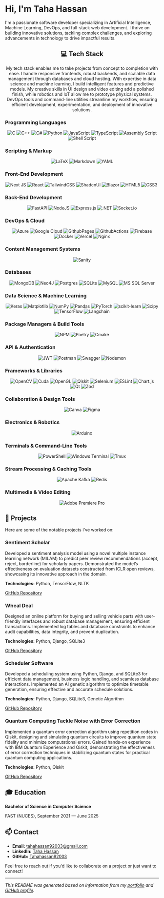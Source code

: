 # Hi, I'm Taha Hassan

I'm a passionate software developer specializing in Artificial Intelligence, Machine Learning, DevOps, and full-stack web development. I thrive on building innovative solutions, tackling complex challenges, and exploring advancements in technology to drive impactful results.

<h2 align="center">💻 Tech Stack</h2>
<p align="center">My tech stack enables me to take projects from concept to completion with ease. I handle responsive frontends, robust backends, and scalable data management through databases and cloud hosting. With expertise in data science and machine learning, I build intelligent features and predictive models. My creative skills in UI design and video editing add a polished finish, while robotics and IoT allow me to prototype physical systems. DevOps tools and command-line utilities streamline my workflow, ensuring efficient development, experimentation, and deployment of innovative solutions.</p>
  <p align="center">
      <h3>Programming Languages</h3>
      <p align="center">
        <img src="https://img.shields.io/badge/c-%2300599C.svg?style=for-the-badge&logo=c&logoColor=white" alt="C" />
        <img src="https://img.shields.io/badge/c++-%2300599C.svg?style=for-the-badge&logo=c%2B%2B&logoColor=white" alt="C++" />
        <img src="https://img.shields.io/badge/c%23-%2300599C.svg?style=for-the-badge&logo=csharp&logoColor=white" alt="C#" />
        <img src="https://img.shields.io/badge/python-3670A0?style=for-the-badge&logo=python&logoColor=ffdd54" alt="Python" />
<!--         <img src="https://img.shields.io/badge/rust-%23000000.svg?style=for-the-badge&logo=rust&logoColor=white" alt="Rust"/> -->
<!--         <img src="https://img.shields.io/badge/GDScript-%2374267B.svg?style=for-the-badge&logo=godotengine&logoColor=white" alt="GDScript"/> -->
        <img src="https://img.shields.io/badge/javascript-%23323330.svg?style=for-the-badge&logo=javascript&logoColor=%23F7DF1E" alt="JavaScript" />
        <img src="https://img.shields.io/badge/typescript-%23007ACC.svg?style=for-the-badge&logo=typescript&logoColor=white" alt="TypeScript" />
        <img src="https://img.shields.io/badge/assembly%20script-%23000000.svg?style=for-the-badge&logo=assemblyscript&logoColor=white" alt="Assembly Script"/>
        <img src="https://img.shields.io/badge/shell_script-%23121011.svg?style=for-the-badge&logo=gnu-bash&logoColor=white" alt="Shell Script" />
      </p>
      <h3>Scripting & Markup</h3>
      <p align="center">
        <img src="https://img.shields.io/badge/latex-%23008080.svg?style=for-the-badge&logo=latex&logoColor=white" alt="LaTeX" />
        <img src="https://img.shields.io/badge/markdown-%23000000.svg?style=for-the-badge&logo=markdown&logoColor=white" alt="Markdown" />
        <img src="https://img.shields.io/badge/yaml-%23ffffff.svg?style=for-the-badge&logo=yaml&logoColor=151515" alt="YAML" />
      </p>
      <h3>Front-End Development</h3>
      <p align="center">
        <img src="https://img.shields.io/badge/Next-black?style=for-the-badge&logo=next.js&logoColor=white" alt="Next JS" />
        <img src="https://img.shields.io/badge/react-%2320232a.svg?style=for-the-badge&logo=react&logoColor=%2361DAFB" alt="React" />
        <img src="https://img.shields.io/badge/tailwindcss-%2338B2AC.svg?style=for-the-badge&logo=tailwind-css&logoColor=white" alt="TailwindCSS" />
        <img src="https://img.shields.io/badge/shadcn%2Fui-000000?style=for-the-badge&logo=shadcnui&logoColor=white" alt="ShadcnUI"/>
        <img src="https://img.shields.io/badge/blazor-%235C2D91.svg?style=for-the-badge&logo=blazor&logoColor=white" alt="Blazor" />
        <img src="https://img.shields.io/badge/html5-%23E34F26.svg?style=for-the-badge&logo=html5&logoColor=white" alt="HTML5" />
        <img src="https://img.shields.io/badge/css3-%231572B6.svg?style=for-the-badge&logo=css3&logoColor=white" alt="CSS3" />
        <img src="https://img.shields.io/badge/bootstrap-%238511FA.svg?style=for-the-badge&logo=bootstrap&logoColor=white" alt=""/>
      </p>
      <h3>Back-End Development</h3>
      <p align="center">
        <img src="https://img.shields.io/badge/FastAPI-005571?style=for-the-badge&logo=fastapi" alt="FastAPI" />
        <img src="https://img.shields.io/badge/node.js-6DA55F?style=for-the-badge&logo=node.js&logoColor=white" alt="NodeJS" />
        <img src="https://img.shields.io/badge/express.js-%23404d59.svg?style=for-the-badge&logo=express&logoColor=%2361DAFB" alt="Express.js" />
        <img src="https://img.shields.io/badge/.NET-5C2D91?style=for-the-badge&logo=.net&logoColor=white" alt=".NET"/>
        <img src="https://img.shields.io/badge/Socket.io-black?style=for-the-badge&logo=socket.io&badgeColor=010101" alt="Socket.io" />
      </p>
<!--       <h3>Desktop Application Development</h3> 
      <p align="center">
        <img src="https://img.shields.io/badge/tauri-%2324C8DB.svg?style=for-the-badge&logo=tauri&logoColor=%23FFFFFF" alt="Tauri"/>
        <img src="https://img.shields.io/badge/Electron-191970?style=for-the-badge&logo=Electron&logoColor=white" alt="Electron"/>
      </p>
      <h3>Game Development</h3> 
      <p align="center"> 
        <img src="https://img.shields.io/badge/SFML-8CC445?style=for-the-badge&logo=sfml&logoColor=white" alt="SFML" /> 
        <img src="https://img.shields.io/badge/GODOT-%23FFFFFF.svg?style=for-the-badge&logo=godot-engine" alt="Godot"/>
      </p> -->
      <h3>DevOps & Cloud</h3>
      <p align="center">
        <img src="https://img.shields.io/badge/azure-%230072C6.svg?style=for-the-badge&logo=microsoftazure&logoColor=white" alt="Azure" />
        <img src="https://img.shields.io/badge/GoogleCloud-%234285F4.svg?style=for-the-badge&logo=google-cloud&logoColor=white" alt="Google Cloud" />
        <img src="https://img.shields.io/badge/github%20pages-121013?style=for-the-badge&logo=github&logoColor=white" alt="GithubPages"/>
        <img src="https://img.shields.io/badge/github%20actions-121013.svg?style=for-the-badge&logo=githubactions&logoColor=white" alt="GithubActions"/>          
        <img src="https://img.shields.io/badge/firebase-%23039BE5.svg?style=for-the-badge&logo=firebase" alt="Firebase" />
        <img src="https://img.shields.io/badge/docker-%230db7ed.svg?style=for-the-badge&logo=docker&logoColor=white" alt="Docker" />
        <img src="https://img.shields.io/badge/vercel-%23000000.svg?style=for-the-badge&logo=vercel&logoColor=white" alt="Vercel" />
        <img src="https://img.shields.io/badge/nginx-%23009639.svg?style=for-the-badge&logo=nginx&logoColor=white" alt="Nginx" />
<!--         <img src="https://img.shields.io/badge/ngrok-140648?style=for-the-badge&logo=Ngrok&logoColor=white" alt="Ngrok"/> -->
      </p>
      <h3>Content Management Systems</h3>
      <p align="center">
        <img src="https://img.shields.io/badge/Sanity-%23ffffff.svg?style=for-the-badge&logo=Sanity" alt="Sanity" />
      </p>
      <h3>Databases</h3>
      <p align="center">
        <img src="https://img.shields.io/badge/MongoDB-%234ea94b.svg?style=for-the-badge&logo=mongodb&logoColor=white" alt="MongoDB" />
        <img src="https://img.shields.io/badge/Neo4j-008CC1?style=for-the-badge&logo=neo4j&logoColor=white" alt="Neo4J" />
        <img src="https://img.shields.io/badge/postgres-%23316192.svg?style=for-the-badge&logo=postgresql&logoColor=white" alt="Postgres" />
        <img src="https://img.shields.io/badge/sqlite-%2307405e.svg?style=for-the-badge&logo=sqlite&logoColor=white" alt="SQLite" />
        <img src="https://img.shields.io/badge/mysql-4479A1.svg?style=for-the-badge&logo=mysql&logoColor=white" alt="MySQL" />
        <img src="https://img.shields.io/badge/Microsoft%20SQL%20Server-CC2927?style=for-the-badge&logo=microsoft%20sql%20server&logoColor=white" alt="MS SQL Server"/>
      </p>
      <h3>Data Science & Machine Learning</h3>
      <p align="center">
        <img src="https://img.shields.io/badge/Keras-%23D00000.svg?style=for-the-badge&logo=Keras&logoColor=white" alt="Keras" />
        <img src="https://img.shields.io/badge/Matplotlib-%23ffffff.svg?style=for-the-badge&logo=Matplotlib&logoColor=black" alt="Matplotlib" />
        <img src="https://img.shields.io/badge/numpy-%23013243.svg?style=for-the-badge&logo=numpy&logoColor=white" alt="NumPy" />
        <img src="https://img.shields.io/badge/pandas-%23150458.svg?style=for-the-badge&logo=pandas&logoColor=white" alt="Pandas" />
        <img src="https://img.shields.io/badge/PyTorch-%23EE4C2C.svg?style=for-the-badge&logo=PyTorch&logoColor=white" alt="PyTorch" />
        <img src="https://img.shields.io/badge/scikit--learn-%23F7931E.svg?style=for-the-badge&logo=scikit-learn&logoColor=white" alt="scikit-learn" />
        <img src="https://img.shields.io/badge/SciPy-%230C55A5.svg?style=for-the-badge&logo=scipy&logoColor=%white" alt="Scipy" />
        <img src="https://img.shields.io/badge/TensorFlow-%23FF6F00.svg?style=for-the-badge&logo=TensorFlow&logoColor=white" alt="TensorFlow" />
        <img src="https://img.shields.io/badge/langchain-1C3C3C?style=for-the-badge&logo=langchain&logoColor=white" alt="Langchain"/>
      </p>
      <h3>Package Managers & Build Tools</h3>
      <p align="center">
        <img src="https://img.shields.io/badge/NPM-%23CB3837.svg?style=for-the-badge&logo=npm&logoColor=white" alt="NPM" />
        <img src="https://img.shields.io/badge/Poetry-%233B82F6.svg?style=for-the-badge&logo=poetry&logoColor=0B3D8D" alt="Poetry" />
        <img src="https://img.shields.io/badge/CMake-%23008FBA.svg?style=for-the-badge&logo=cmake&logoColor=white" alt="Cmake"/>
      </p>
      <h3>API & Authentication</h3>
      <p align="center">
        <img src="https://img.shields.io/badge/JWT-black?style=for-the-badge&logo=JSON%20web%20tokens" alt="JWT" />
        <img src="https://img.shields.io/badge/Postman-FF6C37?style=for-the-badge&logo=postman&logoColor=white" alt="Postman" />
        <img src="https://img.shields.io/badge/Swagger-85EA2D?style=for-the-badge&logo=Swagger&logoColor=white" alt="Swagger"/>
        <img src="https://img.shields.io/badge/NODEMON-%23323330.svg?style=for-the-badge&logo=nodemon&logoColor=%BBDEAD" alt="Nodemon" />
      </p>
      <h3>Frameworks & Libraries</h3>
      <p align="center">
        <img src="https://img.shields.io/badge/opencv-%23white.svg?style=for-the-badge&logo=opencv&logoColor=white" alt="OpenCV" />
        <img src="https://img.shields.io/badge/cuda-000000.svg?style=for-the-badge&logo=nVIDIA&logoColor=green" alt="Cuda"/>
        <img src="https://img.shields.io/badge/OpenGL-white?logo=OpenGL&style=for-the-badge" alt="OpenGL"/>
<!--         <img src="https://shields.io/badge/FFmpeg-%23171717.svg?logo=ffmpeg&style=for-the-badge&labelColor=171717&logoColor=5cb85c" alt="ffmpeg"/> -->
        <img src="https://img.shields.io/badge/Qiskit-%236929C4.svg?style=for-the-badge&logo=Qiskit&logoColor=white" alt="Qiskit"/>
        <img src="https://img.shields.io/badge/-selenium-%43B02A?style=for-the-badge&logo=selenium&logoColor=white" alt="Selenium"/>
        <img src="https://img.shields.io/badge/ESLint-4B3263?style=for-the-badge&logo=eslint&logoColor=white" alt="ESLint" />
        <img src="https://img.shields.io/badge/chart.js-F5788D.svg?style=for-the-badge&logo=chart.js&logoColor=white" alt="Chart.js" />
        <img src="https://img.shields.io/badge/Qt-%23217346.svg?style=for-the-badge&logo=Qt&logoColor=white" alt="Qt" />
        <img src="https://img.shields.io/badge/zod-%233068b7.svg?style=for-the-badge&logo=zod&logoColor=white" alt="Zod" />
      </p>
      <h3>Collaboration & Design Tools</h3>
      <p align="center">
        <img src="https://img.shields.io/badge/Canva-%2300C4CC.svg?style=for-the-badge&logo=Canva&logoColor=white" alt="Canva" />
        <img src="https://img.shields.io/badge/figma-%23F24E1E.svg?style=for-the-badge&logo=figma&logoColor=white" alt="Figma" />
<!--         <img src="https://img.shields.io/badge/Aseprite-FFFFFF?style=for-the-badge&logo=Aseprite&logoColor=#7D929E" alt="Aseprite"/> -->
      </p>
      <h3>Electronics & Robotics</h3>
      <p align="center">
        <img src="https://img.shields.io/badge/-Arduino-00979D?style=for-the-badge&logo=Arduino&logoColor=white" alt="Arduino" />
      </p>
      <h3>Terminals & Command-Line Tools</h3>
      <p align="center">
        <img src="https://img.shields.io/badge/PowerShell-%235391FE.svg?style=for-the-badge&logo=powershell&logoColor=white" alt="PowerShell" />
        <img src="https://img.shields.io/badge/Windows%20Terminal-%234D4D4D.svg?style=for-the-badge&logo=windows-terminal&logoColor=white" alt="Windows Terminal" />
        <img src="https://img.shields.io/badge/tmux-1BB91F?style=for-the-badge&logo=tmux&logoColor=white" alt="Tmux"/>
      </p>
      <h3>Stream Processing & Caching Tools</h3>
      <p align="center">
        <img src="https://img.shields.io/badge/Apache%20Kafka-000?style=for-the-badge&logo=apachekafka" alt="Apache Kafka" />
        <img src="https://img.shields.io/badge/redis-%23DD0031.svg?style=for-the-badge&logo=redis&logoColor=white" alt="Redis" />
      </p>
      <h3>Multimedia & Video Editing</h3>
      <p align="center">
        <img src="https://img.shields.io/badge/Adobe%20Premiere%20Pro-9999FF.svg?style=for-the-badge&logo=Adobe%20Premiere%20Pro&logoColor=white" alt="Adobe Premiere Pro" />
      </p>
  </p>



## 🚀 Projects

Here are some of the notable projects I've worked on:

### Sentiment Scholar

Developed a sentiment analysis model using a novel multiple instance learning network (MILAM) to predict peer review recommendations (accept, reject, borderline) for scholarly papers. Demonstrated the model’s effectiveness on evaluation datasets constructed from ICLR open reviews, showcasing its innovative approach in the domain.

**Technologies:** Python, TensorFlow, NLTK

[GitHub Repository](https://github.com/Tahahassan92003/Sentiment-Scholar)

### Wheal Deal

Designed an online platform for buying and selling vehicle parts with user-friendly interfaces and robust database management, ensuring efficient transactions. Implemented log tables and database constraints to enhance audit capabilities, data integrity, and prevent duplication.

**Technologies:** Python, Django, SQLite3

[GitHub Repository](https://github.com/Tahahassan92003/Databaseproject)

### Scheduler Software

Developed a scheduling system using Python, Django, and SQLite3 for efficient data management, business logic handling, and seamless database interactions. Implemented an AI genetic algorithm to optimize timetable generation, ensuring effective and accurate schedule solutions.

**Technologies:** Python, Django, SQLite3, Genetic Algorithm

[GitHub Repository](https://github.com/Tahahassan92003/Scheduller-Software)

### Quantum Computing Tackle Noise with Error Correction

Implemented a quantum error correction algorithm using repetition codes in Qiskit, designing and simulating quantum circuits to improve quantum state fidelity and minimize computational errors. Gained hands-on experience with IBM Quantum Experience and Qiskit, demonstrating the effectiveness of error correction techniques in stabilizing quantum states for practical quantum computing applications.

**Technologies:** Python, Qiskit

[GitHub Repository](https://github.com/Tahahassan92003/Quantum_Computing_Tackle_Noise_with_Error_Correction)

## 🎓 Education

**Bachelor of Science in Computer Science**

FAST (NUCES), September 2021 — June 2025



## 📫 Contact

- **Email:** tahahassan92003@gmail.com
- **LinkedIn:** [Taha Hassan](https://www.linkedin.com/in/taha-hassan-a6664023a/)
- **GitHub:** [Tahahassan92003](https://github.com/Tahahassan92003)

Feel free to reach out if you'd like to collaborate on a project or just want to connect!

---

*This README was generated based on information from my [portfolio](https://tahahassan92003.github.io/Tahahassan92003/) and [GitHub profile](https://github.com/Tahahassan92003).*
